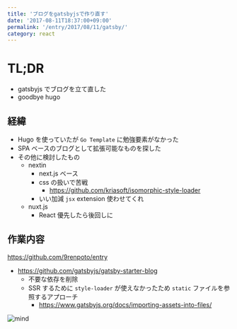 ```yaml
---
title: 'ブログをgatsbyjsで作り直す'
date: '2017-08-11T18:37:00+09:00'
permalink: '/entry/2017/08/11/gatsby/'
category: react
---
```


# TL;DR

- gatsbyjs でブログを立て直した
- goodbye hugo

## 経緯

- Hugo を使っていたが `Go Template` に勉強要素がなかった
- SPA ベースのブログとして拡張可能なものを探した
- その他に検討したもの
  - nextin
    - next.js ベース
    - css の扱いで苦戦
      - <https://github.com/kriasoft/isomorphic-style-loader>
    - いい加減 `jsx` extension 使わせてくれ
  - nuxt.js
    - React 優先したら後回しに

## 作業内容

<https://github.com/9renpoto/entry>

- <https://github.com/gatsbyjs/gatsby-starter-blog>
  - 不要な依存を削除
  - SSR するために `style-loader` が使えなかったため `static`
    ファイルを参照するアプローチ
    - <https://www.gatsbyjs.org/docs/importing-assets-into-files/>

![mind](https://media.giphy.com/media/tT0wtdSJvE0Rq/giphy.gif)
